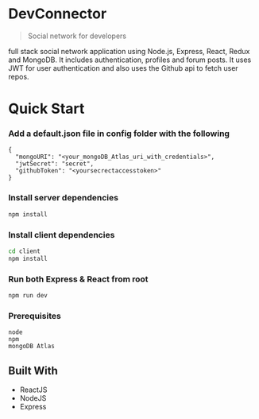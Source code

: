 # DevConnector

> Social network for developers

full stack social network application using Node.js, Express, React, Redux and MongoDB. It includes authentication, profiles and forum posts. It uses JWT for user authentication and also uses the Github api to fetch user repos.

# Quick Start

### Add a default.json file in config folder with the following

```
{
  "mongoURI": "<your_mongoDB_Atlas_uri_with_credentials>",
  "jwtSecret": "secret",
  "githubToken": "<yoursecrectaccesstoken>"
}
```

### Install server dependencies

```bash
npm install
```

### Install client dependencies

```bash
cd client
npm install
```

### Run both Express & React from root

```bash
npm run dev
```

### Prerequisites

```
node
npm
mongoDB Atlas
```


## Built With

* ReactJS
* NodeJS
* Express


